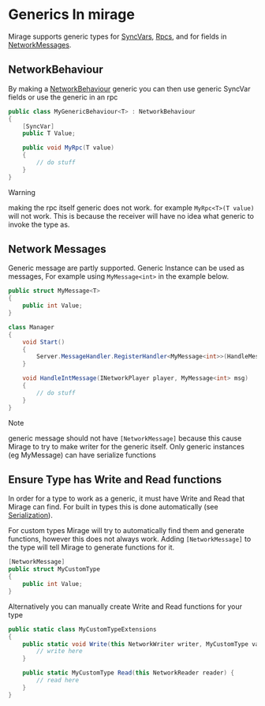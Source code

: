 # Generics In mirage

Mirage supports generic types for [SyncVars](./Sync/SyncVars.md), [Rpcs](./RemoteCalls/index.md), and for fields in [NetworkMessages](./RemoteCalls/NetworkMessages.md).

## NetworkBehaviour

By making a [NetworkBehaviour](./GameObjects/NetworkBehaviour.md) generic you can then use generic SyncVar fields or use the generic in an rpc

```cs
public class MyGenericBehaviour<T> : NetworkBehaviour
{
    [SyncVar]
    public T Value;

    public void MyRpc(T value) 
    {
        // do stuff
    }
}
```

>[!WARNING] 
> making the rpc itself generic does not work. for example `MyRpc<T>(T value)` will not work. This is because the receiver will have no idea what generic to invoke the type as.

## Network Messages

Generic message are partly supported. Generic Instance can be used as messages, For example using `MyMessage<int>` in the example below.

```cs
public struct MyMessage<T>
{
    public int Value;
}

class Manager 
{
    void Start() 
    {
        Server.MessageHandler.RegisterHandler<MyMessage<int>>(HandleMessage);
    }

    void HandleIntMessage(INetworkPlayer player, MyMessage<int> msg)
    {
        // do stuff
    }
}
```

>[!NOTE] 
> generic message should not have `[NetworkMessage]` because this cause Mirage to try to make writer for the generic itself. Only generic instances (eg MyMessage<int>) can have serialize functions 

## Ensure Type has Write and Read functions

In order for a type to work as a generic, it must have Write and Read that Mirage can find. For built in types this is done automatically (see [Serialization](./Serialization.md)).

For custom types Mirage will try to automatically find them and generate functions, however this does not always work. Adding `[NetworkMessage]` to the type will tell Mirage to generate functions for it.

```cs
[NetworkMessage]
public struct MyCustomType
{
    public int Value;
}
```

Alternatively you can manually create Write and Read functions for your type

```cs
public static class MyCustomTypeExtensions 
{
    public static void Write(this NetworkWriter writer, MyCustomType value) {
        // write here
    }

    public static MyCustomType Read(this NetworkReader reader) {
        // read here
    }
}
```